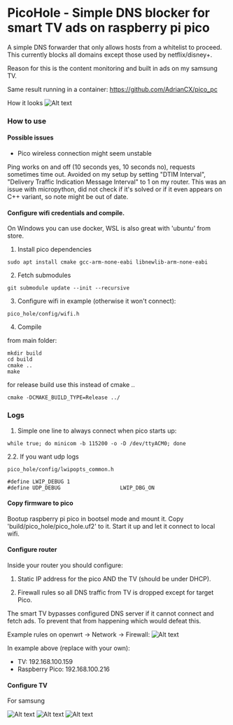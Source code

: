 # PicoHole - Simple DNS blocker for smart TV ads on raspberry pi pico

A simple DNS forwarder that only allows hosts from a whitelist to proceed.
This currently blocks all domains except those used by netflix/disney+.

Reason for this is the content monitoring and built in ads on my samsung TV.

Same result running in a container: https://github.com/AdrianCX/pico_pc

How it looks
![Alt text](/documentation/pico_front.jpg "")

### How to use

#### Possible issues

- Pico wireless connection might seem unstable

Ping works on and off (10 seconds yes, 10 seconds no), requests sometimes time out.
Avoided on my setup by setting "DTIM Interval", "Delivery Traffic Indication Message Interval" to 1 on my router.
This was an issue with micropython, did not check if it's solved or if it even appears on C++ variant, so note might be out of date.

#### Configure wifi credentials and compile.

On Windows you can use docker, WSL is also great with 'ubuntu' from store.

1. Install pico dependencies
```
sudo apt install cmake gcc-arm-none-eabi libnewlib-arm-none-eabi
```

2. Fetch submodules
```
git submodule update --init --recursive
```

3. Configure wifi in example (otherwise it won't connect):
```
pico_hole/config/wifi.h
```

4. Compile

from main folder:

```
mkdir build
cd build
cmake ..
make
```

for release build use this instead of cmake ..
```
cmake -DCMAKE_BUILD_TYPE=Release ../
```

### Logs

1. Simple one line to always connect when pico starts up:
```
while true; do minicom -b 115200 -o -D /dev/ttyACM0; done
```

2.2. If you want udp logs
```
pico_hole/config/lwipopts_common.h
```
```
#define LWIP_DEBUG 1
#define UDP_DEBUG                   LWIP_DBG_ON
```


#### Copy firmware to pico

Bootup raspberry pi pico in bootsel mode and mount it.
Copy 'build/pico_hole/pico_hole.uf2' to it.
Start it up and let it connect to local wifi.

#### Configure router

Inside your router you should configure:

1. Static IP address for the pico AND the TV (should be under DHCP).

2. Firewall rules so all DNS traffic from TV is dropped except for target Pico.

The smart TV bypasses configured DNS server if it cannot connect and fetch ads. 
To prevent that from happening which would defeat this.

Example rules on openwrt -> Network -> Firewall:
![Alt text](/documentation/firewall.png "")

In example above (replace with your own):
- TV: 192.168.100.159
- Raspberry Pico: 192.168.100.216

#### Configure TV

For samsung

![Alt text](/documentation/samsung1.jpg "")
![Alt text](/documentation/samsung2.jpg "")
![Alt text](/documentation/samsung3.jpg "")

